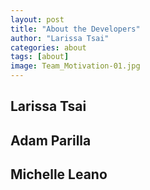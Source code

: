 ```yaml
---
layout: post
title: "About the Developers"
author: "Larissa Tsai"
categories: about
tags: [about]
image: Team_Motivation-01.jpg
---
```


## Larissa Tsai

## Adam Parilla

## Michelle Leano

